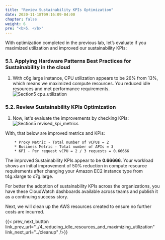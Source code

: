 ```yaml
---
title: "Review Sustainability KPIs Optimization"
date: 2020-11-18T09:16:09-04:00
chapter: false
weight: 6
pre: "<b>5. </b>"
---
```


With optimization completed in the previous lab, let’s evaluate if you maximized utilization and improved our sustainability KPIs:

### 5.1. Applying Hardware Patterns Best Practices for Sustainability in the cloud

1. With c6g.large instance, CPU utilization appears to be 26% from 13%, which means we maximized compute resources. You reduced idle resources and met performance requirements.
![Section5 cpu_utilization](/Sustainability/200_optimize_ec2_using_cloudwatch_compute_optimizer/Images/section5/cpu_utilization.png)

### 5.2. Review Sustainability KPIs Optimization

1. Now, let's evaluate the improvements by checking KPIs:
![Section5 revised_kpi_metrics](/Sustainability/200_optimize_ec2_using_cloudwatch_compute_optimizer/Images/section5/revised_kpi_metrics.png)


With, that below are improved metrics and KPIs:

        * Proxy Metric - Total number of vCPUs = 2
        * Business Metric - Total number of APIs = 3
        * KPI - Per request vCPU = 2 / 3 requests = 0.66666 

The improved Sustainability KPIs appear to be **0.66666**. Your workload shows an initial improvement of 50% reduction in compute resource requirements after changing your Amazon EC2 instance type from t4g.xlarge to c7g.large.

For better the adoption of sustainability KPIs across the organizations, you have these CloudWatch dashboards available across teams and publish it as a continuing success story.

Next, we will clean up the AWS resources created to ensure no further costs are incurred.

{{< prev_next_button link_prev_url="../4_reducing_idle_resources_and_maximizing_utilization" link_next_url="../cleanup" />}}

